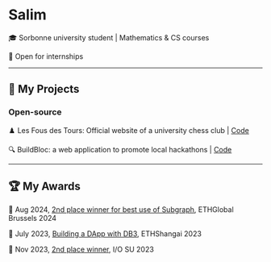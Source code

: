 # Salim
🎓 Sorbonne university student | Mathematics & CS courses

🔭 Open for internships

---

## 🔧 My Projects
### Open-source

♟️ Les Fous des Tours: Official website of a university chess club | [Code](https://github.com/imbjdd/lesfousdestours.fr)

🔍 BuildBloc: a web application to promote local hackathons | [Code](https://github.com/imbjdd/BuildBloc)

---

## 🏆 My Awards

📯 Aug 2024, [<ins>2nd place winner for best use of Subgraph</ins>](https://github.com/imbjdd/ethglobal-brussels), ETHGlobal Brussels 2024

📯 July 2023, [<ins>Building a DApp with DB3</ins>](https://github.com/SoveiLive/app-core), ETHShangai 2023

📯 Nov 2023, [<ins>2nd place winner</ins>](https://github.com/imbjdd/iosuanswers), I/O SU 2023
